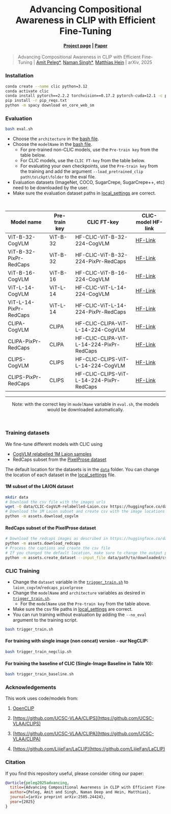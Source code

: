 <div align="center">

# Advancing Compositional Awareness in CLIP with Efficient Fine-Tuning
	
#### [Project page](https://clic-compositional-clip.github.io/) | [Paper](https://arxiv.org/abs/2505.24424) 

</div>

> Advancing Compositional Awareness in CLIP with Efficient Fine-Tuning |
> [Amit Peleg*](mailto:amit.peleg@uni-tuebingen.de), [Naman Singh*](mailto:naman-deep.singh@uni-tuebingen.de), [Matthias Hein](https://uni-tuebingen.de/fakultaeten/mathematisch-naturwissenschaftliche-fakultaet/fachbereiche/informatik/lehrstuehle/maschinelles-lernen/team/prof-dr-matthias-hein/) |
> arXiv, 2025

### Installation

``` bash
conda create --name clic python=3.12
conda activate clic
conda install pytorch==2.2.2 torchvision==0.17.2 pytorch-cuda=12.1 -c pytorch -c nvidia
pip install -r pip_reqs.txt
python -m spacy download en_core_web_sm
```
### Evaluation

```bash
bash eval.sh
```
- Choose the `architecture` in the [bash file](eval.sh).
- Choose the `modelName` in the [bash file](eval.sh).
  - For pre-trained non-CLIC models,  use the `Pre-train key` from the table below.
  - For CLIC models, use the `CLIC FT-key` from the table below.
  - For evaluating your own checkpoints, use the `Pre-train key` from the training and add the argument `--load_pretrained_clip path\to\ckpt\folder` to the eval file.
- Evaluation datasets (ImageNet, COCO, SugarCrepe, SugarCrepe++, etc) need to be downloaded by the user.
- Make sure the evaluation dataset paths in [local_settings](/local_setting.py) are correct.


<br>

<div align="center">
	
| Model name              | Pre-train key    | CLIC FT-key | CLIC-model HF-link                             |
|----------------------|------------|-------------------------|-------------------------------------------|
ViT-B-32-CogVLM  | ViT-B-32 |HF-CLIC-ViT-B-32-224-CogVLM | [HF-Link](https://huggingface.co/nmndeep/CLIC-ViT-B-32-224-CogVLM) |
ViT-B-32-PixPr-RedCaps | ViT-B-32 |HF-CLIC-ViT-B-32-224-PixPr-RedCaps| [HF-Link](https://huggingface.co/nmndeep/CLIC-ViT-B-32-224-PixelProse) |
ViT-B-16-CogVLM  | ViT-B-16 |HF-CLIC-ViT-B-16-224-CogVLM| [HF-Link](https://huggingface.co/nmndeep/CLIC-ViT-B-16-224-CogVLM) |
ViT-L-14-CogVLM  | ViT-L-14 |HF-CLIC-ViT-L-14-224-CogVLM| [HF-Link](https://huggingface.co/nmndeep/CLIC-ViT-L-14-224-CogVLM) |
ViT-L-14-PixPr-RedCaps  | ViT-L-14 |HF-CLIC-ViT-L-14-224-PixPr-RedCaps| [HF-Link](https://huggingface.co/nmndeep/CLIC-ViT-L-14-224-PixelProse) |
CLIPA-CogVLM  | CLIPA |HF-CLIC-CLIPA-ViT-L-14-224-CogVLM| [HF-Link](https://huggingface.co/nmndeep/CLIC-CLIPA-ViT-L-14-224-CogVLM) |
CLIPA-PixPr-RedCaps  | CLIPA |HF-CLIC-CLIPA-ViT-L-14-224-PixPr-RedCaps| [HF-Link](https://huggingface.co/nmndeep/CLIC-CLIPA-ViT-L-14-224-PixelProse) |
CLIPS-CogVLM  | CLIPS |HF-CLIC-CLIPS-ViT-L-14-224-CogVLM| [HF-Link](https://huggingface.co/nmndeep/CLIC-CLIPS-ViT-L-14-224-CogVLM) |
CLIPS-PixPr-RedCaps  | CLIPS |HF-CLIC-CLIPS-ViT-L-14-224-PixPr-RedCaps| [HF-Link](https://huggingface.co/nmndeep/CLIC-CLIPS-ViT-L-14-224-PixelProse) |
-------------------------------------------------------------------------------------------------
Note: with the correct key in `modelName` variable in `eval.sh`, the models would be downloaded automatically. 

</div>

<br>

### Training datasets
We fine-tune different models with CLIC using 

-  [CogVLM relabelled 1M Laion samples](https://huggingface.co/datasets/nmndeep/CLIC-CogVLM-relabelled-Laion)
-  RedCaps subset from the [PixelProse dataset](https://huggingface.co/datasets/tomg-group-umd/pixelprose)

The default location for the datasets is in the [`data`](data) folder. 
You can change the location of each dataset in the [local_settings](local_setting.py) file.

#### 1M subset of the LAION dataset
```bash
mkdir data
# Download the csv file with the images urls
wget -O data/CLIC-CogVLM-relabelled-Laion.csv https://huggingface.co/datasets/nmndeep/CLIC-CogVLM-relabelled-Laion 
# Download the 1M Laion subset and create csv with the image locations
python -m assets.download_cogvlm
```
#### RedCaps subset of the PixelProse dataset
```bash
# Download the redcaps images as described in https://huggingface.co/datasets/tomg-group-umd/pixelprose
python -m assets.download_redcaps
# Process the captions and create the csv file
# If you changed the default location, make sure to change the output path argument as well
python -m assets.create_dataset --input_file data/path/to/downloaded/csv/file.csv --output_file data/redcaps_pixelprose/redcaps_pixelprose.csv
```

### CLIC Training

- Change the `dataset` variable in the [`trigger_train.sh`](trigger_train.sh) to `laion_cogvlm`/`redcaps_pixelprose`
- Change the `modelName` and `architecture` variables as desired in [`trigger_train.sh`](trigger_train.sh).
  - For the `modelName` use the `Pre-train key` from the table above.
- Make sure the csv file paths in [local_settings](/local_setting.py) are correct.
- You can run training without evaluation by adding the `--no_eval` argument to the training script.

```bash
bash trigger_train.sh
```

#### For training with single image (non concat) version - our NegCLIP:
```bash
bash trigger_train_negclip.sh
```

#### For training the baseline of CLIC (Single-Image Baseline in Table 10):
```bash
bash trigger_train_baseline.sh
```

### Acknowledgements
This work uses code/models from:

1. [OpenCLIP](https://github.com/mlfoundations/open_clip/tree/main)

2. [https://github.com/UCSC-VLAA/CLIPS](https://github.com/UCSC-VLAA/CLIPS)

3. [https://github.com/UCSC-VLAA/CLIPA](https://github.com/UCSC-VLAA/CLIPA)

4. [https://github.com/LijieFan/LaCLIP](https://github.com/LijieFan/LaCLIP)

### Citation
If you find this repository useful, please consider citing our paper:
```bibtex
@article{peleg2025advancing,
  title={Advancing Compositional Awareness in CLIP with Efficient Fine-Tuning},
  author={Peleg, Amit and Singh, Naman Deep and Hein, Matthias},
  journal={arXiv preprint arXiv:2505.24424},
  year={2025}
}
```
